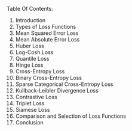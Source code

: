 Table Of Contents:

1. Introduction
2. Types of Loss Functions
3. Mean Squared Error Loss
4. Mean Absolute Error Loss
5. Huber Loss
6. Log-Cosh Loss
7. Quantile Loss
8. Hinge Loss
9. Cross-Entropy Loss
10. Binary Cross-Entropy Loss
11. Sparse Categorical Cross-Entropy Loss
12. Kullback-Leibler Divergence Loss
13. Contrastive Loss
14. Triplet Loss
15. Siamese Loss
16. Comparison and Selection of Loss Functions
17. Conclusion